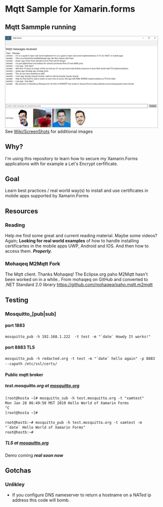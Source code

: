 # Mqtt Sample for Xamarin.forms

## Mqtt Sammple running
![](images/XamFormsMqttUwpDemo.JPG)
See [Wiki/ScreenShots](https://github.com/jhalbrecht/XamarinFormsMqttSample/wiki/ScreenShots) for additional images


## Why?
I'm using this repository to learn how to secure my Xamarin.Forms applications with for example a Let's Encrypt cerfificate.

## Goal
Learn best practices / real world way(s) to install and use certificates in mobile apps supported by Xamarin.Forms

## Resources
### Reading
Help me find some great and current reading material. Maybe some videos? Again; **Looking for real world examples** of how to handle installing certificartes in 
the mobile apps UWP, Android and IOS. And then how to access them. **_Properly._**

### Mohaqeq M2Mqtt Fork
The Mqtt client. Thanks Mohaqeq!
The Eclipse.org paho M2Mqtt hasn't been worked on in a while..
From mohaqeq on GitHub and converted to .NET Standard 2.0 library
https://github.com/mohaqeq/paho.mqtt.m2mqtt

## Testing

### Mosquitto_[pub|sub]

#### port 1883
``mosquitto_pub -h 192.168.1.222  -t test -m "`date` Howdy It works!"``
#### port 8883 TLS
``mosquitto_pub -h redacted.org -t test -m "`date` hello again" -p 8883 --capath /etc/ssl/certs/``

#### Public mqtt broker
##### test.mosquitto.org at [mosquitto.org](https://mosquitto.org/)

    [root@hosta ~]# mosquitto_sub -h test.mosquitto.org -t "xamtest"
    Mon Jan 28 06:49:50 MST 2019 Hello World of Xamarin Forms
    ^C
    [root@hosta ~]#

    root@hostb:~# mosquitto_pub -h test.mosquitto.org -t xamtest -m "`date` Hello World of Xamarin Forms"
    root@hostb:~#
##### TLS at [mosquitto.org](https://mosquitto.org/)

Demo coming **_real soon now_**

## Gotchas
### Unlikley 
- If you configure DNS nameserver to return a hostname on a NATed ip address this code will bomb.
